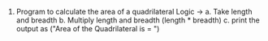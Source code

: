 1. Program to calculate the area of a quadrilateral
    Logic ->
        a. Take length and breadth
        b. Multiply length and breadth (length * breadth)
        c. print the output as ("Area of the Quadrilateral is = <result>")